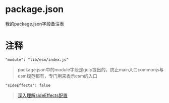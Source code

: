 # package.json
我的package.json字段备注表

# 注释

`"module": "lib/esm/index.js"`  
> package.json中的module字段是gulp提出的，防止main入口commonjs与esm规范都有，专门用来表示esm的入口

`"sideEffects": false`
> [深入理解sideEffects配置](https://libin1991.github.io/2019/05/01/%E6%B7%B1%E5%85%A5%E7%90%86%E8%A7%A3sideEffects%E9%85%8D%E7%BD%AE/)

